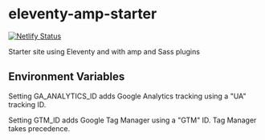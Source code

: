 # eleventy-amp-starter

[![Netlify Status](https://api.netlify.com/api/v1/badges/4d286aed-a8f0-465d-bcb4-2445a8024e4f/deploy-status)](https://app.netlify.com/sites/eleventy-amp-starter/deploys)

Starter site using Eleventy and with amp and Sass plugins

## Environment Variables

Setting GA_ANALYTICS_ID adds Google Analytics tracking using a "UA" tracking ID.

Setting GTM_ID adds Google Tag Manager using a "GTM" ID. Tag Manager takes precedence.

